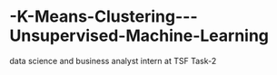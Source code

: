 # -K-Means-Clustering---Unsupervised-Machine-Learning
data science and business analyst intern at TSF Task-2
